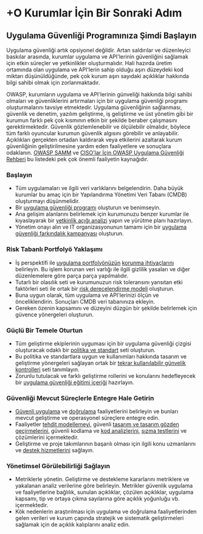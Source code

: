 # +O Kurumlar İçin Bir Sonraki Adım

## Uygulama Güvenliği Programınıza Şimdi Başlayın

Uygulama güvenliği artık opsiyonel değildir. Artan saldırılar ve düzenleyici baskılar arasında, kurumlar uygulama ve API'lerinin güvenliğini sağlamak için etkin süreçler ve yetkinlikler oluşturmalıdır. Hali hazırda üretim ortamında olan uygulama ve API'lerin sahip olduğu aşırı düzeydeki kod miktarı düşünüldüğünde, pek çok kurum aşırı sayıdaki açıklıklar hakkında bilgi sahibi olmak için zorlanmaktadır.

OWASP, kurumların uygulama ve API'lerinin günveliği hakkında bilgi sahibi olmaları ve güvenliklerini artırmaları için bir uygulama güvenliği programı oluşturmalarını tavsiye etmektedir. Uygulama güvenliğinin sağlanması, güvenlik ve denetim, yazılım geliştirme, iş geliştirme ve üst yönetim gibi bir kurumun farklı pek çok kısmının etkin bir şekilde beraber çalışmasını gerektirmektedir. Güvenlik gözlemlenebilir ve ölçülebilir olmalıdır, böylece tüm farklı oyuncular kurumun güvenlik algısını görebilir ve anlayabilir. Açıklıkları gerçekten ortadan kaldırarak veya etkilerini azaltarak kurum güvenliğinin geliştirilmesine yardım eden faaliyetlere ve sonuçlara odaklanın. [OWASP SAMM](https://www.owasp.org/index.php/OWASP_SAMM_Project) ve [CISO'lar İçin OWASP Uygulama Güvenliği Rehberi](https://www.owasp.org/index.php/Application_Security_Guide_For_CISOs) bu listedeki pek çok önemli faaliyetin kaynağıdır.

### Başlayın

* Tüm uygulamaları ve ilgili veri varlıklarını belgelendirin. Daha büyük kurumlar bu amaç için bir Yapılandırma Yönetimi Veri Tabanı (CMDB) oluşturmayı düşünmelidir.
* Bir [uygulama güvenliği programı](https://www.owasp.org/index.php/SAMM_-_Strategy_&_Metrics_-_1) oluşturun ve benimseyin.
* Ana gelişim alanlarını belirlemek için kurumunuzu benzer kurumlar ile kıyaslayarak bir [yetkinlik açığı analizi](https://www.owasp.org/index.php/SAMM_-_Strategy_&_Metrics_-_3) yapın ve yürütme planı hazırlayın.
* Yönetim onayı alın ve IT organizasyonunun tamamı için bir [uygulama güvenliği farkındalık kampanyası](https://www.owasp.org/index.php/SAMM_-_Education_&_Guidance_-_1) oluşturun.

### Risk Tabanlı Portfolyö Yaklaşımı

* İş perspektifi ile [uygulama portfolyönüzün](https://www.owasp.org/index.php/SAMM_-_Strategy_&_Metrics_-_2) [korunma ihtiyaçlarını](https://www.owasp.org/index.php/SAMM_-_Strategy_&_Metrics_-_2) belirleyin. Bu işlem korunan veri varlığı ile ilgili gizlilik yasaları ve diğer düzenlemelere göre parça parça yapılmalıdır.
* Tutarlı bir olasılık seti ve kurumunuzun risk toleransını yansıtan etki faktörleri seti ile ortak bir [risk derecelendirme modeli](https://www.owasp.org/index.php/OWASP_Risk_Rating_Methodology) oluşturun. 
* Buna uygun olarak, tüm uygulama ve API'lerinizi ölçün ve önceliklendirin. Sonuçları CMDB veri tabanınıza ekleyin.
* Gereken özenin kapsamını ve düzeyini düzgün bir şekilde belirlemek için güvence yönergeleri oluşturun.

### Güçlü Bir Temele Oturtun

* Tüm geliştirme ekiplerinin uyguması için bir uygulama güvenliği çizgisi oluşturacak odaklı bir [politika ve standart](https://www.owasp.org/index.php/SAMM_-_Policy_&_Compliance_-_2) seti oluşturun.
* Bu politika ve standartlara uygun ve kullanımları hakkında tasarım ve geliştirme yönergeleri sağlayan ortak bir [tekrar kullanılabilir günvelik kontrolleri](https://www.owasp.org/index.php/OWASP_Security_Knowledge_Framework) seti tanımlayın.
* Zorunlu tutulacak ve farklı geliştirme rollerini ve konularını hedefleyecek bir [uygulama güvenliği eğitimi içeriği](https://www.owasp.org/index.php/SAMM_-_Education_&_Guidance_-_2) hazırlayın.

### Güvenliği Mevcut Süreçlerle Entegre Hale Getirin

* [Güvenli uygulama](https://www.owasp.org/index.php/SAMM_-_Construction) ve [doğrulama](https://www.owasp.org/index.php/SAMM_-_Verification) faaliyetlerini belirleyin ve bunları mevcut geliştirme ve operasyonel süreçlere entegre edin.
* Faaliyetler [tehdit modellemeyi](https://www.owasp.org/index.php/SAMM_-_Threat_Assessment_-_1), güvenli [tasarım ve tasarım gözden geçirmelerini](https://www.owasp.org/index.php/SAMM_-_Design_Review_-_1), güvenli kodlama ve [kod analizlerini](https://www.owasp.org/index.php/SAMM_-_Code_Review_-_1), [sızma testlerini](https://www.owasp.org/index.php/SAMM_-_Security_Testing_-_1) ve çözümlerini içermektedir.
* Geliştirme ve proje takımlarının başarılı olması için ilgili konu uzmanlarını ve [destek hizmetlerini](https://www.owasp.org/index.php/SAMM_-_Education_&_Guidance_-_3) sağlayın.

### Yönetimsel Görülebilirliği Sağlayın

* Metriklerle yönetin. Geliştirme ve destekleme kararlarını metriklere ve yakalanan analiz verilerine göre belirleyin. Metrikler güvenlik uygulama ve faaliyetlerine bağlılık, sunulan açıklıklar, çözülen açıklıklar, uygulama kapsamı, tip ve ortaya çıkma sayılarına göre açıklık yoğunluğu vb. içermektedir.
* Kök nedenlerin araştırılması için uygulama ve doğrulama faaliyetlerinden gelen verileri ve kurum çapında stratejik ve sistematik geliştirmeleri sağlamak için de açıklık kalıplarını analiz edin.
